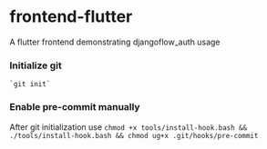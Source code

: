 # frontend-flutter

A flutter frontend demonstrating djangoflow_auth usage
 
 ### Initialize git
    `git init`

 ### Enable pre-commit manually
 After git initialization use `chmod +x tools/install-hook.bash && ./tools/install-hook.bash && chmod ug+x .git/hooks/pre-commit`
